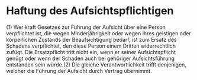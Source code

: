 # Haftung des Aufsichtspflichtigen

(1) Wer kraft Gesetzes zur Führung der Aufsicht über eine Person verpflichtet ist, die wegen Minderjährigkeit oder wegen ihres geistigen oder körperlichen Zustands der Beaufsichtigung bedarf, ist zum Ersatz des Schadens verpflichtet, den diese Person einem Dritten widerrechtlich zufügt. Die Ersatzpflicht tritt nicht ein, wenn er seiner Aufsichtspflicht genügt oder wenn der Schaden auch bei gehöriger Aufsichtsführung entstanden sein würde.(2) Die gleiche Verantwortlichkeit trifft denjenigen, welcher die Führung der Aufsicht durch Vertrag übernimmt. 

